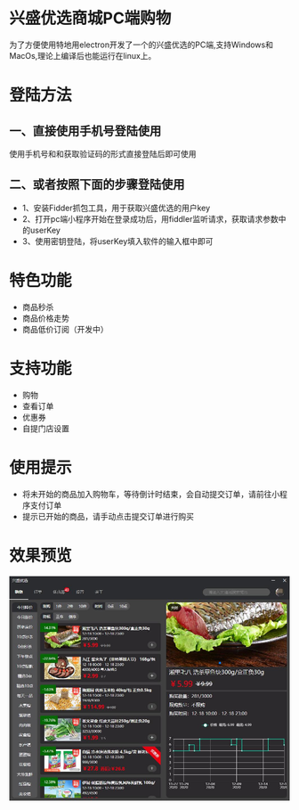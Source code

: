 # 兴盛优选商城PC端购物
 为了方便使用特地用electron开发了一个的兴盛优选的PC端,支持Windows和MacOs,理论上编译后也能运行在linux上。
# 登陆方法
## 一、直接使用手机号登陆使用
使用手机号和和获取验证码的形式直接登陆后即可使用
## 二、或者按照下面的步骤登陆使用
  + 1、安装Fidder抓包工具，用于获取兴盛优选的用户key
  + 2、打开pc端小程序开始在登录成功后，用fiddler监听请求，获取请求参数中的userKey
  + 3、使用密钥登陆，将userKey填入软件的输入框中即可
# 特色功能
- 商品秒杀
- 商品价格走势
- 商品低价订阅（开发中）
# 支持功能
- 购物
- 查看订单
- 优惠券
- 自提门店设置
# 使用提示
  + 将未开始的商品加入购物车，等待倒计时结束，会自动提交订单，请前往小程序支付订单
  + 提示已开始的商品，请手动点击提交订单进行购买
# 效果预览
  ![预览](https://github.com/ShaoGongBra/xsyx-shop/blob/master/preview.jpg)
